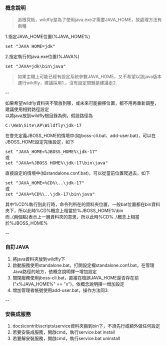### 概念說明

>追根究柢，wildfly是為了使用java.exe才需要JAVA_HOME，故處理方法有兩種

1.指定JAVA_HOME位置(%JAVA_HOME%)
<pre>
set "JAVA_HOME=jdk"
</pre>

2.指定執行的java.exe位置(%JAVA%)
<pre>
set "JAVA=jdk\bin\java"
</pre>

>如果主機上可能已經有設定系統參數JAVA_HOME，又不希望以該java版本運行wildfly，建議採用1.，沒有設定問題是建議走2.

--

如果希望wildfly資料夾不管放到哪，或未來可能搬移位置，都不用再重新調整，建議使用相對路徑設定<br />
以將java放到wildfly根目錄為例，假設路徑為
<pre>
C:\Web\Site\AP\Wildfly\jdk-17
</pre>

在會先定義JBOSS_HOME的情境中(如jboss-cli.bat、add-user.bat)，可以在JBOSS_HOME設定完後設定，如下
<pre>
set "JAVA_HOME=%JBOSS_HOME%\jdk-17"
或
set "JAVA=%JBOSS_HOME%\jdk-17\bin\java"
</pre>

直接設定的情境中(如standalone.conf.bat)，可以從當前位置爬過去，如下
<pre>
set "JAVA_HOME=%CD%\..\jdk-17"
或
set "JAVA=%CD%\..\jdk-17\bin\java"
</pre>

其中%CD%執行到此行時，命令列所在的資料夾位置，一般bat位置都在bin資料夾下，所以此時%CD%概念上相當於%JBOSS_HOME%\bin<br />
而..(兩個點)表示上一層資料夾的意思，所以此時%CD%\..\概念上相當於%JBOSS_HOME%

--

### 自訂JAVA

1. 將java資料夾放到wildfly下<br />
2. 啟動服務使用standalone.bat，打開設定檔standalone.conf.bat，在管理Java路徑的地方，依概念說明擇一增加設定<br />
3. 關閉服務使用jboss-cli.bat，直接在檢誤JAVA_HOME是否存在前("x%JAVA_HOME%" == "x")，依概念說明擇一增加設定<br />
4. 增加管理者帳號使用add-user.bat，操作方法同3.<br />

--

### 安裝成服務

1. docs\contrib\scripts\service資料夾搬到bin下，不須先行或額外做任何設定<br />
2. 若要安裝成服務，開啟cmd，執行service.bat install<br />
3. 若要解安裝服務，開啟cmd，執行service.bat uninstall<br />